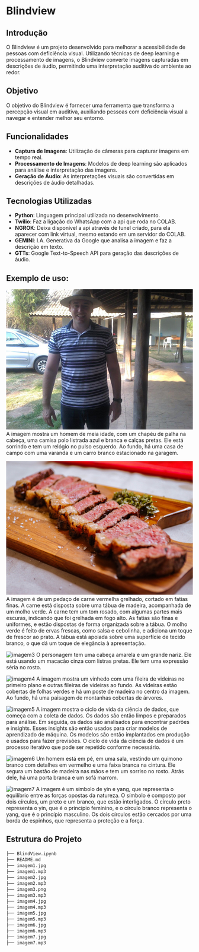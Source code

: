 # Blindview

## Introdução

O Blindview é um projeto desenvolvido para melhorar a acessibilidade de pessoas com deficiência visual. Utilizando técnicas de deep learning e processamento de imagens, o Blindview converte imagens capturadas em descrições de áudio, permitindo uma interpretação auditiva do ambiente ao redor.

## Objetivo

O objetivo do Blindview é fornecer uma ferramenta que transforma a percepção visual em auditiva, auxiliando pessoas com deficiência visual a navegar e entender melhor seu entorno.

## Funcionalidades

- **Captura de Imagens**: Utilização de câmeras para capturar imagens em tempo real.
- **Processamento de Imagens**: Modelos de deep learning são aplicados para análise e interpretação das imagens.
- **Geração de Áudio**: As interpretações visuais são convertidas em descrições de áudio detalhadas.

## Tecnologias Utilizadas

- **Python**: Linguagem principal utilizada no desenvolvimento.
- **Twilio**: Faz a ligação do WhatsApp com a api que roda no COLAB.
- **NGROK**: Deixa disponível a api através de tunel criado, para ela aparecer com link virtual, mesmo estando em um servidor do COLAB.
- **GEMINI**: I.A. Generativa da Google que analisa a imagem e faz a descrição em texto.
- **GTTs**: Google Text-to-Speech API para geração das descrições de áudio.

## Exemplo de uso:

![imagem1](imagem1.jpg)
A imagem mostra um homem de meia idade, com um chapéu de palha na cabeça, uma camisa polo listrada azul e branca e calças pretas. Ele está sorrindo e tem um relógio no pulso esquerdo. Ao fundo, há uma casa de campo com uma varanda e um carro branco estacionado na garagem.

![imagem2](imagem2.jpg)
A imagem é de um pedaço de carne vermelha grelhado, cortado em fatias finas. A carne está disposta sobre uma tábua de madeira, acompanhada de um molho verde. A carne tem um tom rosado, com algumas partes mais escuras, indicando que foi grelhada em fogo alto. As fatias são finas e uniformes, e estão dispostas de forma organizada sobre a tábua. O molho verde é feito de ervas frescas, como salsa e cebolinha, e adiciona um toque de frescor ao prato. A tábua está apoiada sobre uma superfície de tecido branco, o que dá um toque de elegância à apresentação.

![imagem3](https://github.com/gabrielfea/blindview/assets/97911416/122353c8-aa91-44c7-bc66-741904bcf670)
O personagem tem uma cabeça amarela e um grande nariz. Ele está usando um macacão cinza com listras pretas. Ele tem uma expressão séria no rosto.

![imagem4](https://github.com/gabrielfea/blindview/assets/97911416/01f3f00b-f894-40b4-a118-c6fadb5435dc)
A imagem mostra um vinhedo com uma fileira de videiras no primeiro plano e outras fileiras de videiras ao fundo. As videiras estão cobertas de folhas verdes e há um poste de madeira no centro da imagem. Ao fundo, há uma paisagem de montanhas cobertas de árvores.

![imagem5](https://github.com/gabrielfea/blindview/assets/97911416/b9871f5d-5ffa-40cb-9f03-a1a8ddc3fe3c)
A imagem mostra o ciclo de vida da ciência de dados, que começa com a coleta de dados. Os dados são então limpos e preparados para análise. Em seguida, os dados são analisados para encontrar padrões e insights. Esses insights são então usados para criar modelos de aprendizado de máquina. Os modelos são então implantados em produção e usados para fazer previsões. O ciclo de vida da ciência de dados é um processo iterativo que pode ser repetido conforme necessário.

![imagem6](https://github.com/gabrielfea/blindview/assets/97911416/cb4127e0-4139-479d-99b1-317a649728a6)
Um homem está em pé, em uma sala, vestindo um quimono branco com detalhes em vermelho e uma faixa branca na cintura. Ele segura um bastão de madeira nas mãos e tem um sorriso no rosto. Atrás dele, há uma porta branca e um sofá marrom.

![imagem7](https://github.com/gabrielfea/blindview/assets/97911416/1fa22004-c57a-4be9-aa4c-6b670ac15990)
A imagem é um símbolo de yin e yang, que representa o equilíbrio entre as forças opostas da natureza. O símbolo é composto por dois círculos, um preto e um branco, que estão interligados. O círculo preto representa o yin, que é o princípio feminino, e o círculo branco representa o yang, que é o princípio masculino. Os dois círculos estão cercados por uma borda de espinhos, que representa a proteção e a força.

## Estrutura do Projeto

```plaintext
├── BlindView.ipynb
├── README.md
├── imagem1.jpg
├── imagem1.mp3
├── imagem2.jpg
├── imagem2.mp3
├── imagem3.png
├── imagem3.mp3
├── imagem4.jpg
├── imagem4.mp3
├── imagem5.jpg
├── imagem5.mp3
├── imagem6.jpg
├── imagem6.mp3
├── imagem7.jpg
├── imagem7.mp3

